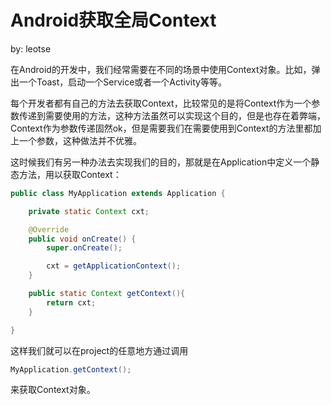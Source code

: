 # Android获取全局Context

by: leotse

在Android的开发中，我们经常需要在不同的场景中使用Context对象。比如，弹出一个Toast，启动一个Service或者一个Activity等等。

每个开发者都有自己的方法去获取Context，比较常见的是将Context作为一个参数传递到需要使用的方法，这种方法虽然可以实现这个目的，但是也存在着弊端，Context作为参数传递固然ok，但是需要我们在需要使用到Context的方法里都加上一个参数，这种做法并不优雅。

这时候我们有另一种办法去实现我们的目的，那就是在Application中定义一个静态方法，用以获取Context：

```java
public class MyApplication extends Application {

    private static Context cxt;

    @Override
    public void onCreate() {
        super.onCreate();

        cxt = getApplicationContext();
    }

    public static Context getContext(){
        return cxt;
    }

}
```

<!-- more -->
这样我们就可以在project的任意地方通过调用
```java
MyApplication.getContext();
```
来获取Context对象。

